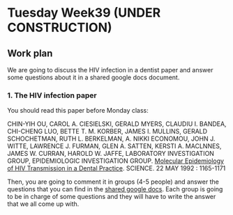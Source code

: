 # Tuesday Week39 (UNDER CONSTRUCTION)

## Work plan

We are going to discuss the HIV infection in a dentist paper and answer some questions about it in a shared google docs document.

### 1. The HIV infection paper

You should read this paper before Monday class:

CHIN-YIH OU, CAROL A. CIESIELSKI, GERALD MYERS, CLAUDIU I. BANDEA, CHI-CHENG LUO, BETTE T. M. KORBER, JAMES I. MULLINS, GERALD SCHOCHETMAN, RUTH L. BERKELMAN, A. NIKKI ECONOMOU, JOHN J. WITTE, LAWRENCE J. FURMAN, GLEN A. SATTEN, KERSTI A. MACLNNES, JAMES W. CURRAN, HAROLD W. JAFFE, LABORATORY INVESTIGATION GROUP, EPIDEMIOLOGIC INVESTIGATION GROUP. [Molecular Epidemiology of HIV Transmission in a Dental Practice](https://science.sciencemag.org/content/256/5060/1165). SCIENCE. 22 MAY 1992 : 1165-1171

Then, you are going to comment it in groups (4-5 people) and answer the questions that you can find in the [shared google docs](https://docs.google.com/document/d/1gnwNQYFoR81MLwLDy7PEywTHFflZRhyZmVeZPGOFDq0/edit?usp=sharing). Each group is going to be in charge of some questions and they will have to write the answer that we all come up with.


